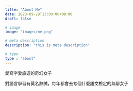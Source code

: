 ```yaml
---
title: "About Me"
date: 2023-09-29T13:00:00+08:00
draft: false

# image
image: "images/me.png"

# meta description
description: "this is meta description"

# type
type : "about"
---
```


愛寫字愛旅遊的奇幻女子

對語言學習有莫名熱誠，每年都會去考個什麼語文檢定的無聊女子